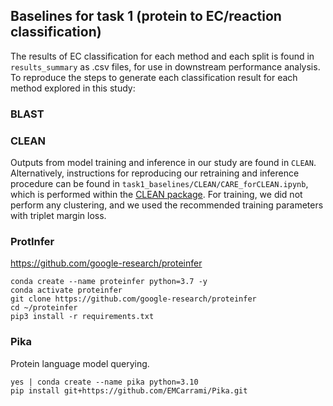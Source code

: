 ## Baselines for task 1 (protein to EC/reaction classification)

The results of EC classification for each method and each split is found in `results_summary` as .csv files, for use in downstream performance analysis. To reproduce the steps to generate each classification result for each method explored in this study:

### BLAST

### CLEAN
Outputs from model training and inference in our study are found in `CLEAN`. Alternatively, instructions for reproducing our retraining and inference procedure can be found in `task1_baselines/CLEAN/CARE_forCLEAN.ipynb`, which is performed within the [CLEAN package](https://github.com/tttianhao/CLEAN/tree/main). For training, we did not perform any clustering, and we used the recommended training parameters with triplet margin loss.

### ProtInfer

https://github.com/google-research/proteinfer

```
conda create --name proteinfer python=3.7 -y
conda activate proteinfer
git clone https://github.com/google-research/proteinfer
cd ~/proteinfer
pip3 install -r requirements.txt
```


### Pika
Protein language model querying.
```
yes | conda create --name pika python=3.10
pip install git+https://github.com/EMCarrami/Pika.git
```
